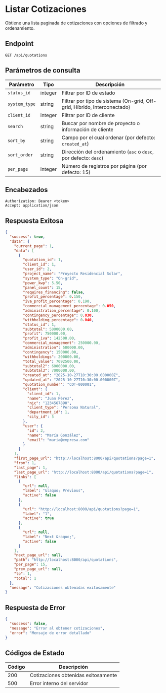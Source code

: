 # Listar Cotizaciones

Obtiene una lista paginada de cotizaciones con opciones de filtrado y ordenamiento.

## Endpoint

```http
GET /api/quotations
```

## Parámetros de consulta

| Parámetro | Tipo | Descripción |
|-----------|------|-------------|
| `status_id` | integer | Filtrar por ID de estado |
| `system_type` | string | Filtrar por tipo de sistema (On-grid, Off-grid, Híbrido, Interconectado) |
| `client_id` | integer | Filtrar por ID de cliente |
| `search` | string | Buscar por nombre de proyecto o información de cliente |
| `sort_by` | string | Campo por el cual ordenar (por defecto: `created_at`) |
| `sort_order` | string | Dirección del ordenamiento (`asc` o `desc`, por defecto: `desc`) |
| `per_page` | integer | Número de registros por página (por defecto: 15) |

## Encabezados

```http
Authorization: Bearer <token>
Accept: application/json
```

## Respuesta Exitosa

```json
{
  "success": true,
  "data": {
    "current_page": 1,
    "data": [
      {
        "quotation_id": 1,
        "client_id": 1,
        "user_id": 2,
        "project_name": "Proyecto Residencial Solar",
        "system_type": "On-grid",
        "power_kwp": 5.50,
        "panel_count": 15,
        "requires_financing": false,
        "profit_percentage": 0.150,
        "iva_profit_percentage": 0.190,
        "commercial_management_percentage": 0.050,
        "administration_percentage": 0.100,
        "contingency_percentage": 0.030,
        "withholding_percentage": 0.040,
        "status_id": 1,
        "subtotal": 5000000.00,
        "profit": 750000.00,
        "profit_iva": 142500.00,
        "commercial_management": 250000.00,
        "administration": 500000.00,
        "contingency": 150000.00,
        "withholdings": 200000.00,
        "total_value": 7092500.00,
        "subtotal2": 6000000.00,
        "subtotal3": 7000000.00,
        "created_at": "2025-10-27T10:30:00.000000Z",
        "updated_at": "2025-10-27T10:30:00.000000Z",
        "quotation_number": "COT-000001",
        "client": {
          "client_id": 1,
          "name": "Juan Pérez",
          "nic": "1234567890",
          "client_type": "Persona Natural",
          "department_id": 1,
          "city_id": 5
        },
        "user": {
          "id": 2,
          "name": "María González",
          "email": "maria@empresa.com"
        }
      }
    ],
    "first_page_url": "http://localhost:8000/api/quotations?page=1",
    "from": 1,
    "last_page": 1,
    "last_page_url": "http://localhost:8000/api/quotations?page=1",
    "links": [
      {
        "url": null,
        "label": "&laquo; Previous",
        "active": false
      },
      {
        "url": "http://localhost:8000/api/quotations?page=1",
        "label": "1",
        "active": true
      },
      {
        "url": null,
        "label": "Next &raquo;",
        "active": false
      }
    ],
    "next_page_url": null,
    "path": "http://localhost:8000/api/quotations",
    "per_page": 15,
    "prev_page_url": null,
    "to": 1,
    "total": 1
  },
  "message": "Cotizaciones obtenidas exitosamente"
}
```

## Respuesta de Error

```json
{
  "success": false,
  "message": "Error al obtener cotizaciones",
  "error": "Mensaje de error detallado"
}
```

## Códigos de Estado

| Código | Descripción |
|--------|-------------|
| 200 | Cotizaciones obtenidas exitosamente |
| 500 | Error interno del servidor |
